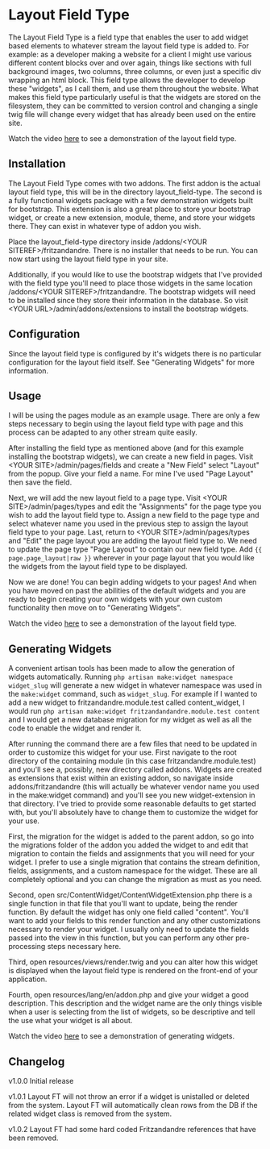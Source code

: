 # Layout Field Type
The Layout Field Type is a field type that enables the user to add widget based elements
to whatever stream the layout field type is added to. For example: as a developer making
a website for a client I might use various different content blocks over and over again,
things like sections with full background images, two columns, three columns, or even
just a specific div wrapping an html block. This field type allows the developer to
develop these "widgets", as I call them, and use them throughout the website. What makes
this field type particularly useful is that the widgets are stored on the filesystem,
they can be committed to version control and changing a single twig file will change
every widget that has already been used on the entire site.

Watch the video <a href="#">here</a> to see a demonstration of the layout field type.

## Installation
The Layout Field Type comes with two addons. The first addon is the actual
layout field type, this will be in the directory layout_field-type. The second is a fully
functional widgets package with a few demonstration widgets built for bootstrap. This
extension is also a great place to store your bootstrap widget, or create a new extension,
module, theme, and store your widgets there. They can exist in whatever type of addon you
wish.

Place the layout_field-type directory inside /addons/\<YOUR SITEREF\>/fritzandandre.
There is no installer that needs to be run. You can now start using the layout field type
in your site.

Additionally, if you would like to use the bootstrap widgets that I've provided with the
field type you'll need to place those widgets in the same location /addons/\<YOUR
SITEREF\>/fritzandandre. The bootstrap widgets will need to be installed since they store
their information in the database. So visit \<YOUR URL\>/admin/addons/extensions to
install the bootstrap widgets.

## Configuration
Since the layout field type is configured by it's widgets there is no particular
configuration for the layout field itself. See "Generating Widgets" for more information.

## Usage
I will be using the pages module as an example usage. There are only a few steps
necessary to begin using the layout field type with page and this process can be adapted
to any other stream quite easily.

After installing the field type as mentioned above (and for this example installing the
bootstrap widgets), we can create a new field in pages. Visit
\<YOUR SITE\>/admin/pages/fields and create a "New Field" select "Layout" from the popup.
Give your field a name. For mine I've used "Page Layout" then save the field.

Next, we will add the new layout field to a page type. Visit
\<YOUR SITE\>/admin/pages/types and edit the "Assignments" for the page type you wish to
add the layout field type to. Assign a new field to the page type and select whatever
name you used in the previous step to assign the layout field type to your page. Last,
return to \<YOUR SITE\>/admin/pages/types and "Edit" the page layout you are adding the
layout field type to. We need to update the page type "Page Layout" to contain our new
field type. Add ```{{ page.page_layout|raw }}``` wherever in your page layout that you
would like the widgets from the layout field type to be displayed.

Now we are done! You can begin adding widgets to your pages! And when you have moved on
past the abilities of the default widgets and you are ready to begin creating your own
widgets with your own custom functionality then move on to "Generating Widgets".

Watch the video <a href="#">here</a> to see a demonstration of the layout field type.

## Generating Widgets
A convenient artisan tools has been made to allow the generation of widgets automatically.
Running ```php artisan make:widget namespace widget_slug``` will generate a new widget in
whatever namespace was used in the ```make:widget``` command, such as ```widget_slug```.
For example if I wanted to add a new widget to fritzandandre.module.test called
content_widget, I would run 
```php artisan make:widget fritzandandandre.module.test content``` and I would get a new
database migration for my widget as well as all the code to enable the widget and
render it.

After running the command there are a few files that need to be updated in order to
customize this widget for your use. First navigate to the root directory of the containing
module (in this case fritzandandre.module.test) and you'll see a, possibly, new directory
called addons. Widgets are created as extensions that exist within an existing addon, so
navigate inside addons/fritzandandre (this will actually be whatever vendor name you used
in the make:widget command) and you'll see you new widget-extension in that directory.
 I've tried to provide some reasonable defaults to get started with, but you'll absolutely
 have to change them to customize the widget for your use.
 
 First, the migration for the widget is added to the parent addon, so go into the migrations
 folder of the addon you added the widget to and edit that migration to contain the fields
 and assignments that you will need for your widget. I prefer to use a single migration 
 that contains the stream definition, fields, assignments, and a custom namespace for the
 widget. These are all completely optional and you can change the migration as must as you
 need.
 
 Second, open src/ContentWidget/ContentWidgetExtension.php there is a single function in that
 file that you'll want to update, being the render function. By default the widget has only
 one field called "content". You'll want to add your fields to this render function and
 any other customizations necessary to render your widget. I usually only need to update the
 fields passed into the view in this function, but you can perform any other pre-processing
 steps necessary here.
 
 Third, open resources/views/render.twig and you can alter how this widget is displayed
 when the layout field type is rendered on the front-end of your application.
 
 Fourth, open resources/lang/en/addon.php and give your widget a good description. This
 description and the widget name are the only things visible when a user is selecting from
 the list of widgets, so be descriptive and tell the use what your widget is all about.
 
 Watch the video <a href="#">here</a> to see a demonstration of generating widgets.

## Changelog

 v1.0.0 Initial release

 v1.0.1 Layout FT will not throw an error if a widget is unistalled or deleted from the system. Layout FT will automatically clean rows from the DB if the related widget class is removed from the system.

 v1.0.2 Layout FT had some hard coded Fritzandandre references that have been removed.
